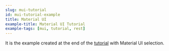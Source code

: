 ```yaml
---
slug: mui-tutorial
id: mui-tutorial-example
title: Material UI
example-title: Material UI Tutorial
example-tags: [mui, tutorial, rest]
---
```


It is the example created at the end of the [tutorial](/docs/tutorial/introduction/index/) with Material UI selection.

<br/>

<StackblitzExample path="tutorial-mui" />
